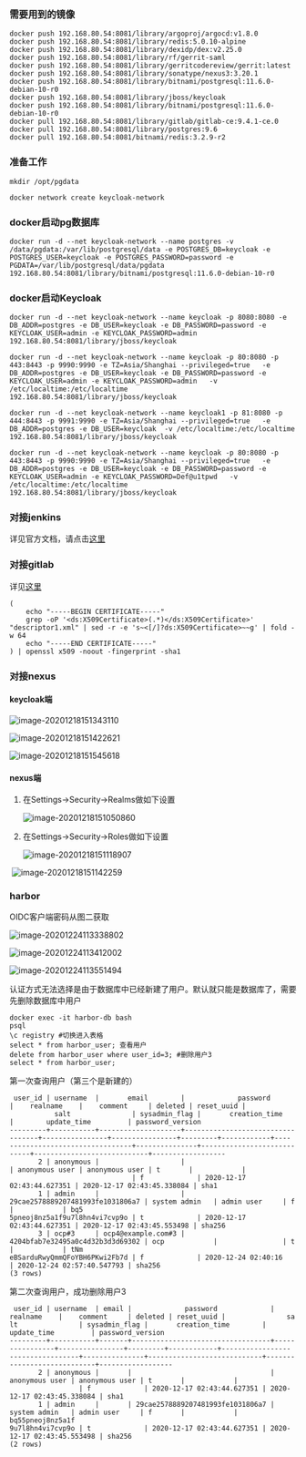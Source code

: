 

### 需要用到的镜像

```shell
docker push 192.168.80.54:8081/library/argoproj/argocd:v1.8.0
docker push 192.168.80.54:8081/library/redis:5.0.10-alpine
docker push 192.168.80.54:8081/library/dexidp/dex:v2.25.0
docker push 192.168.80.54:8081/library/rf/gerrit-saml 
docker push 192.168.80.54:8081/library/gerritcodereview/gerrit:latest
docker push 192.168.80.54:8081/library/sonatype/nexus3:3.20.1
docker push 192.168.80.54:8081/library/bitnami/postgresql:11.6.0-debian-10-r0
docker push 192.168.80.54:8081/library/jboss/keycloak
docker push 192.168.80.54:8081/library/bitnami/postgresql:11.6.0-debian-10-r0
docker pull 192.168.80.54:8081/library/gitlab/gitlab-ce:9.4.1-ce.0
docker pull 192.168.80.54:8081/library/postgres:9.6
docker pull 192.168.80.54:8081/bitnami/redis:3.2.9-r2
```

### 准备工作

```shell
mkdir /opt/pgdata
```

```shell
docker network create keycloak-network
```

### docker启动pg数据库

```shell
docker run -d --net keycloak-network --name postgres -v /data/pgdata:/var/lib/postgresql/data -e POSTGRES_DB=keycloak -e POSTGRES_USER=keycloak -e POSTGRES_PASSWORD=password -e PGDATA=/var/lib/postgresql/data/pgdata  192.168.80.54:8081/library/bitnami/postgresql:11.6.0-debian-10-r0
```

### docker启动Keycloak

```shell
docker run -d --net keycloak-network --name keycloak -p 8080:8080 -e DB_ADDR=postgres -e DB_USER=keycloak -e DB_PASSWORD=password -e KEYCLOAK_USER=admin -e KEYCLOAK_PASSWORD=admin 192.168.80.54:8081/library/jboss/keycloak
```

```shell
docker run -d --net keycloak-network --name keycloak -p 80:8080 -p 443:8443 -p 9990:9990 -e TZ=Asia/Shanghai --privileged=true   -e DB_ADDR=postgres -e DB_USER=keycloak -e DB_PASSWORD=password -e KEYCLOAK_USER=admin -e KEYCLOAK_PASSWORD=admin   -v /etc/localtime:/etc/localtime  192.168.80.54:8081/library/jboss/keycloak
```

```shell
docker run -d --net keycloak-network --name keycloak1 -p 81:8080 -p 444:8443 -p 9991:9990 -e TZ=Asia/Shanghai --privileged=true   -e DB_ADDR=postgres -e DB_USER=keycloak  -v /etc/localtime:/etc/localtime  192.168.80.54:8081/library/jboss/keycloak
```

```shell
docker run -d --net keycloak-network --name keycloak -p 80:8080 -p 443:8443 -p 9990:9990 -e TZ=Asia/Shanghai --privileged=true   -e DB_ADDR=postgres -e DB_USER=keycloak -e DB_PASSWORD=password -e KEYCLOAK_USER=admin -e KEYCLOAK_PASSWORD=Def@u1tpwd   -v /etc/localtime:/etc/localtime  192.168.80.54:8081/library/jboss/keycloak
```



### 对接jenkins

详见官方文档，请点击[这里](https://plugins.jenkins.io/keycloak/)

### 对接gitlab

详见[这里](https://edenmal.moe/post/2018/GitLab-Keycloak-SAML-2-0-OmniAuth-Provider/?__cf_chl_captcha_tk__=8e4294f285dd752bfc60e361d42daebf5405c098-1607397759-0-AYnddQh_TBiG911wm9YucmksaX6yIZ-35vhYHhwvMbFtPnZvJdl6mjbG1ztGi7FpCzrUJYZpzsjbjfIcitpIVnaQeiMYCqwZv55U4DuGCndOX6ey-GeLs28PcGLxnFIjRUTRCBG15NivT2pI-9eAApffPh1Ub_wj5YHKBZq97mB99eTUSAAwiravm1VAc6VIIwVu2O_BOZSz8is5fUoM0sSSm4yoeVJ4uXhlAG9f9vS7tvC6L1ADrkWrt1J6xyudMHMwld28dKjpaUdq6Wn_1aJLTNJI_G88QETskbbxze0HbmxFUJZfhIx_quci8W9tiDq9xfMl5E_MTEUA-k-sczSoiBGS0YLlA9KnuUAJHMI-jwqtuW8MeVSN9tPHo_oEqSVRhu_46ZYYxmc0YdTquz0nuqCyhkmBu9GVoqwdaDdUTHy4uf-cKuf2ytCouF0QNl8m4RZZOlDjmCni8K41N29iHMWEBZpORbxczv-JvJMqa38zXYD5JBcHmb_4OOBYpTmmFVqF4EZbmCIqzul3dn6Z3snZO5hBR4xSRF2RMarKTP5xveMMp_vmP4sBxiXyebfNeUn7R5Btq88fl3i2uPg)

```
(
    echo "-----BEGIN CERTIFICATE-----"
    grep -oP '<ds:X509Certificate>(.*)</ds:X509Certificate>' "descriptor1.xml" | sed -r -e 's~<[/]?ds:X509Certificate>~~g' | fold -w 64
    echo "-----END CERTIFICATE-----"
) | openssl x509 -noout -fingerprint -sha1
```

### 对接nexus

#### keycloak端

![image-20201218151343110](Keycloak.assets/image-20201218151343110-1608279945652.png)

![image-20201218151422621](Keycloak.assets/image-20201218151422621-1608279950250.png)

![image-20201218151545618](Keycloak.assets/image-20201218151545618-1608279955481.png)

#### nexus端

1. 在Settings->Security->Realms做如下设置

   ![image-20201218151050860](Keycloak.assets/image-20201218151050860-1608279960502.png)

2. 在Settings->Security->Roles做如下设置

   ![image-20201218151118907](Keycloak.assets/image-20201218151118907-1608279982829.png)

​      ![image-20201218151142259](Keycloak.assets/image-20201218151142259-1608279988335.png)

### harbor

OIDC客户端密码从图二获取

![image-20201224113338802](Keycloak.assets/image-20201224113338802.png)

![image-20201224113412002](Keycloak.assets/image-20201224113412002.png)

![image-20201224113551494](Keycloak.assets/image-20201224113551494.png)



认证方式无法选择是由于数据库中已经新建了用户。默认就只能是数据库了，需要先删除数据库中用户

```
docker exec -it harbor-db bash 
psql 
\c registry #切换进入表格
select * from harbor_user; 查看用户
delete from harbor_user where user_id=3; #删除用户3
select * from harbor_user;

```

第一次查询用户（第三个是新建的）

```
 user_id | username  |       email        |             password             |    realname    |    comment     | deleted | reset_uuid |    
           salt               | sysadmin_flag |       creation_time        |        update_time         | password_version 
---------+-----------+--------------------+----------------------------------+----------------+----------------+---------+------------+----
------------------------------+---------------+----------------------------+----------------------------+------------------
       2 | anonymous |                    |                                  | anonymous user | anonymous user | t       |            |    
                              | f             | 2020-12-17 02:43:44.627351 | 2020-12-17 02:43:45.338084 | sha1
       1 | admin     |                    | 29cae2578889207481993fe1031806a7 | system admin   | admin user     | f       |            | bq5
5pneoj8nz5a1f9u7l8hn4vi7cvp9o | t             | 2020-12-17 02:43:44.627351 | 2020-12-17 02:43:45.553498 | sha256
       3 | ocp#3     | ocp4@example.com#3 | 4204bfab7e32495a0c4d32b3d3d69302 | ocp            |                | t       |            | tNm
eBSarduRwyQmmQFoYBH6PKwi2Fb7d | f             | 2020-12-24 02:40:16        | 2020-12-24 02:57:40.547793 | sha256
(3 rows)
```

第二次查询用户，成功删除用户3

```
 user_id | username  | email |             password             |    realname    |    comment     | deleted | reset_uuid |               sa
lt               | sysadmin_flag |       creation_time        |        update_time         | password_version 
---------+-----------+-------+----------------------------------+----------------+----------------+---------+------------+-----------------
-----------------+---------------+----------------------------+----------------------------+------------------
       2 | anonymous |       |                                  | anonymous user | anonymous user | t       |            |                 
                 | f             | 2020-12-17 02:43:44.627351 | 2020-12-17 02:43:45.338084 | sha1
       1 | admin     |       | 29cae2578889207481993fe1031806a7 | system admin   | admin user     | f       |            | bq55pneoj8nz5a1f
9u7l8hn4vi7cvp9o | t             | 2020-12-17 02:43:44.627351 | 2020-12-17 02:43:45.553498 | sha256
(2 rows)
```